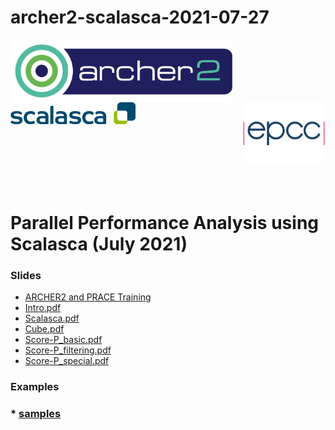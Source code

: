# archer2-scalasca-2021-07-27

<img src="./images/Archer2_logo.png" width="355" height="100"
align="left">  <img src="./images/scalasca-logo.png" align="centre" width="200" height="35"> <img src="./images/epcc_logo.jpg" align="right"
width="133" height="100">

<br /><br /><br /><br /><br />

# Parallel Performance Analysis using Scalasca (July 2021)

<h3>Slides</h3>

 * <a href="slides/L00-ARCHER2-PTC-Intro.pdf">ARCHER2 and PRACE Training</a>
 * <a href="slides/Intro.pdf">Intro.pdf</a>
 * <a href="slides/Scalasca.pdf">Scalasca.pdf</a>
 * <a href="slides/Cube.pdf">Cube.pdf</a>
 * <a href="slides/Score-P_basic.pdf">Score-P_basic.pdf</a>
 * <a href="slides/Score-P_filtering.pdf">Score-P_filtering.pdf</a>
 * <a href="slides/Score-P_special.pdf">Score-P_special.pdf</a>

<h3>Examples<h3>
* <a href="samples">samples</a>